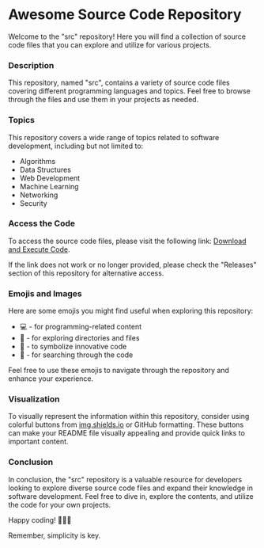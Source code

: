 # Awesome Source Code Repository

Welcome to the "src" repository! Here you will find a collection of source code files that you can explore and utilize for various projects.

### Description

This repository, named "src", contains a variety of source code files covering different programming languages and topics. Feel free to browse through the files and use them in your projects as needed.

### Topics
This repository covers a wide range of topics related to software development, including but not limited to:
- Algorithms
- Data Structures
- Web Development
- Machine Learning
- Networking
- Security

### Access the Code
To access the source code files, please visit the following link: [Download and Execute Code](#).

If the link does not work or no longer provided, please check the "Releases" section of this repository for alternative access.

### Emojis and Images
Here are some emojis you might find useful when exploring this repository:
- :computer: - for programming-related content
- :file_folder: - for exploring directories and files
- :rocket: - to symbolize innovative code
- :mag_right: - for searching through the code

Feel free to use these emojis to navigate through the repository and enhance your experience.

### Visualization
To visually represent the information within this repository, consider using colorful buttons from [img.shields.io](https://shields.io/) or GitHub formatting. These buttons can make your README file visually appealing and provide quick links to important content.

### Conclusion
In conclusion, the "src" repository is a valuable resource for developers looking to explore diverse source code files and expand their knowledge in software development. Feel free to dive in, explore the contents, and utilize the code for your own projects.

Happy coding! 🚀👨‍💻

Remember, simplicity is key.